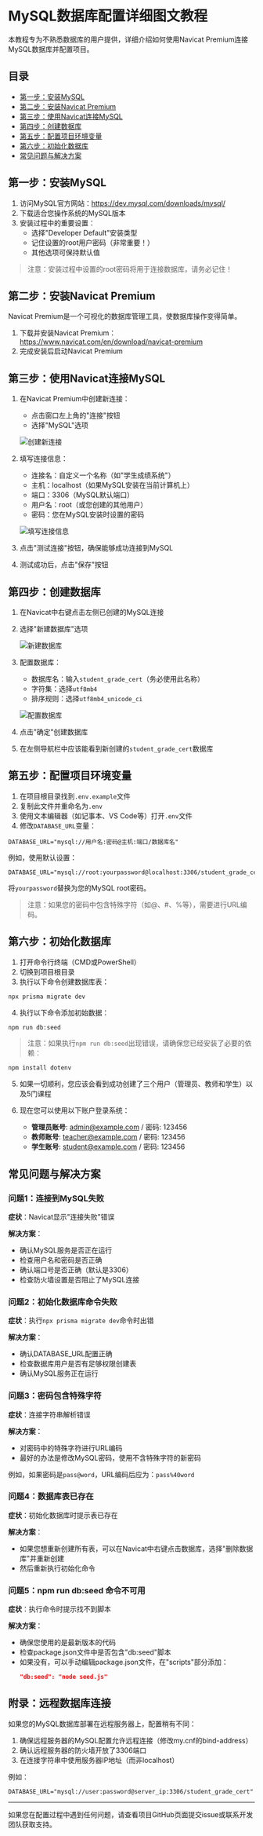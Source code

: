 # MySQL数据库配置详细图文教程

本教程专为不熟悉数据库的用户提供，详细介绍如何使用Navicat Premium连接MySQL数据库并配置项目。

## 目录

- [第一步：安装MySQL](#第一步安装mysql)
- [第二步：安装Navicat Premium](#第二步安装navicat-premium)
- [第三步：使用Navicat连接MySQL](#第三步使用navicat连接mysql)
- [第四步：创建数据库](#第四步创建数据库)
- [第五步：配置项目环境变量](#第五步配置项目环境变量)
- [第六步：初始化数据库](#第六步初始化数据库)
- [常见问题与解决方案](#常见问题与解决方案)

## 第一步：安装MySQL

1. 访问MySQL官方网站：https://dev.mysql.com/downloads/mysql/
2. 下载适合您操作系统的MySQL版本
3. 安装过程中的重要设置：
   - 选择"Developer Default"安装类型
   - 记住设置的root用户密码（非常重要！）
   - 其他选项可保持默认值

> 注意：安装过程中设置的root密码将用于连接数据库，请务必记住！

## 第二步：安装Navicat Premium

Navicat Premium是一个可视化的数据库管理工具，使数据库操作变得简单。

1. 下载并安装Navicat Premium：https://www.navicat.com/en/download/navicat-premium
2. 完成安装后启动Navicat Premium

## 第三步：使用Navicat连接MySQL

1. 在Navicat Premium中创建新连接：
   - 点击窗口左上角的"连接"按钮
   - 选择"MySQL"选项

   ![创建新连接](https://i.imgur.com/example1.png)

2. 填写连接信息：
   - 连接名：自定义一个名称（如"学生成绩系统"）
   - 主机：localhost（如果MySQL安装在当前计算机上）
   - 端口：3306（MySQL默认端口）
   - 用户名：root（或您创建的其他用户）
   - 密码：您在MySQL安装时设置的密码

   ![填写连接信息](https://i.imgur.com/example2.png)

3. 点击"测试连接"按钮，确保能够成功连接到MySQL
4. 测试成功后，点击"保存"按钮

## 第四步：创建数据库

1. 在Navicat中右键点击左侧已创建的MySQL连接
2. 选择"新建数据库"选项

   ![新建数据库](https://i.imgur.com/example3.png)

3. 配置数据库：
   - 数据库名：输入`student_grade_cert`（务必使用此名称）
   - 字符集：选择`utf8mb4`
   - 排序规则：选择`utf8mb4_unicode_ci`

   ![配置数据库](https://i.imgur.com/example4.png)

4. 点击"确定"创建数据库
5. 在左侧导航栏中应该能看到新创建的`student_grade_cert`数据库

## 第五步：配置项目环境变量

1. 在项目根目录找到`.env.example`文件
2. 复制此文件并重命名为`.env`
3. 使用文本编辑器（如记事本、VS Code等）打开`.env`文件
4. 修改`DATABASE_URL`变量：

```
DATABASE_URL="mysql://用户名:密码@主机:端口/数据库名"
```

例如，使用默认设置：

```
DATABASE_URL="mysql://root:yourpassword@localhost:3306/student_grade_cert"
```

将`yourpassword`替换为您的MySQL root密码。

> 注意：如果您的密码中包含特殊字符（如@、#、%等），需要进行URL编码。

## 第六步：初始化数据库

1. 打开命令行终端（CMD或PowerShell）
2. 切换到项目根目录
3. 执行以下命令创建数据库表：

```bash
npx prisma migrate dev
```

4. 执行以下命令添加初始数据：

```bash
npm run db:seed
```

> 注意：如果执行`npm run db:seed`出现错误，请确保您已经安装了必要的依赖：

```bash
npm install dotenv
```

5. 如果一切顺利，您应该会看到成功创建了三个用户（管理员、教师和学生）以及5门课程

6. 现在您可以使用以下账户登录系统：

   - **管理员账号**: admin@example.com / 密码: 123456
   - **教师账号**: teacher@example.com / 密码: 123456
   - **学生账号**: student@example.com / 密码: 123456

## 常见问题与解决方案

### 问题1：连接到MySQL失败

**症状**：Navicat显示"连接失败"错误

**解决方案**：
- 确认MySQL服务是否正在运行
- 检查用户名和密码是否正确
- 确认端口号是否正确（默认是3306）
- 检查防火墙设置是否阻止了MySQL连接

### 问题2：初始化数据库命令失败

**症状**：执行`npx prisma migrate dev`命令时出错

**解决方案**：
- 确认DATABASE_URL配置正确
- 检查数据库用户是否有足够权限创建表
- 确认MySQL服务正在运行

### 问题3：密码包含特殊字符

**症状**：连接字符串解析错误

**解决方案**：
- 对密码中的特殊字符进行URL编码
- 最好的办法是修改MySQL密码，使用不含特殊字符的新密码

例如，如果密码是`pass@word`，URL编码后应为：`pass%40word`

### 问题4：数据库表已存在

**症状**：初始化数据库时提示表已存在

**解决方案**：
- 如果您想重新创建所有表，可以在Navicat中右键点击数据库，选择"删除数据库"并重新创建
- 然后重新执行初始化命令

### 问题5：npm run db:seed 命令不可用

**症状**：执行命令时提示找不到脚本

**解决方案**：
- 确保您使用的是最新版本的代码
- 检查package.json文件中是否包含"db:seed"脚本
- 如果没有，可以手动编辑package.json文件，在"scripts"部分添加：
  ```json
  "db:seed": "node seed.js"
  ```

## 附录：远程数据库连接

如果您的MySQL数据库部署在远程服务器上，配置稍有不同：

1. 确保远程服务器的MySQL配置允许远程连接（修改my.cnf的bind-address）
2. 确认远程服务器的防火墙开放了3306端口
3. 在连接字符串中使用服务器IP地址（而非localhost）

例如：

```
DATABASE_URL="mysql://user:password@server_ip:3306/student_grade_cert"
```

---

如果您在配置过程中遇到任何问题，请查看项目GitHub页面提交issue或联系开发团队获取支持。 